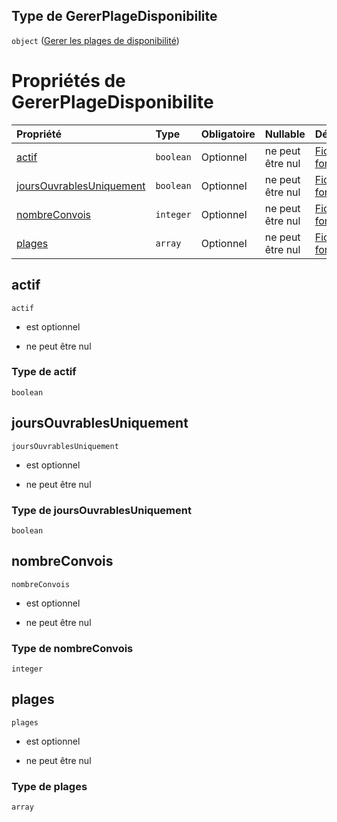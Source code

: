 ## Type de GererPlageDisponibilite

`object` ([Gerer les plages de disponibilité](frw-definitions-gerer-les-plages-de-disponibilité.md))

# Propriétés de GererPlageDisponibilite

| Propriété                                             | Type      | Obligatoire | Nullable         | Défini par                                                                                                                                                                                             |
| :---------------------------------------------------- | :-------- | :---------- | :--------------- | :----------------------------------------------------------------------------------------------------------------------------------------------------------------------------------------------------- |
| [actif](#actif)                                       | `boolean` | Optionnel   | ne peut être nul | [Fichier formulaire](frw-definitions-gerer-les-plages-de-disponibilité-properties-actif.md "schemas/form#/definitions/GererPlageDisponibilite/properties/actif")                                       |
| [joursOuvrablesUniquement](#joursouvrablesuniquement) | `boolean` | Optionnel   | ne peut être nul | [Fichier formulaire](frw-definitions-gerer-les-plages-de-disponibilité-properties-joursouvrablesuniquement.md "schemas/form#/definitions/GererPlageDisponibilite/properties/joursOuvrablesUniquement") |
| [nombreConvois](#nombreconvois)                       | `integer` | Optionnel   | ne peut être nul | [Fichier formulaire](frw-definitions-gerer-les-plages-de-disponibilité-properties-nombreconvois.md "schemas/form#/definitions/GererPlageDisponibilite/properties/nombreConvois")                       |
| [plages](#plages)                                     | `array`   | Optionnel   | ne peut être nul | [Fichier formulaire](frw-definitions-gerer-les-plages-de-disponibilité-properties-plages.md "schemas/form#/definitions/GererPlageDisponibilite/properties/plages")                                     |

## actif



`actif`

*   est optionnel

*   ne peut être nul

### Type de actif

`boolean`

## joursOuvrablesUniquement



`joursOuvrablesUniquement`

*   est optionnel

*   ne peut être nul

### Type de joursOuvrablesUniquement

`boolean`

## nombreConvois



`nombreConvois`

*   est optionnel

*   ne peut être nul

### Type de nombreConvois

`integer`

## plages



`plages`

*   est optionnel

*   ne peut être nul

### Type de plages

`array`
